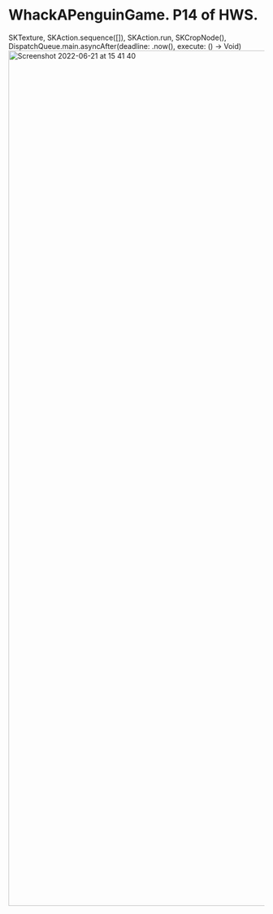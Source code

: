 # WhackAPenguinGame. P14 of HWS. 
SKTexture, SKAction.sequence([]), SKAction.run, SKCropNode(), DispatchQueue.main.asyncAfter(deadline: .now(), execute: () -> Void)
<img width="1680" alt="Screenshot 2022-06-21 at 15 41 40" src="https://user-images.githubusercontent.com/98746743/174801623-23f09e19-7e9c-4b69-a57f-a54bb6ab46a7.png">

